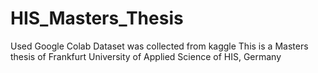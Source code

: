 # HIS_Masters_Thesis
Used Google Colab
Dataset was collected from kaggle
This is a Masters thesis of Frankfurt University of Applied Science of HIS, Germany

